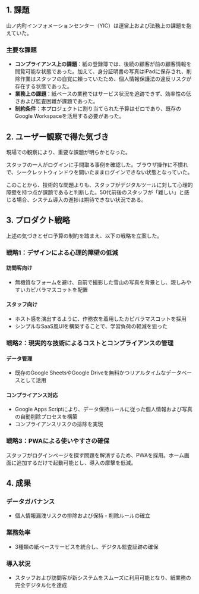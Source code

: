 ## 1. 課題

山ノ内町インフォメーションセンター（YIC）は運営上および法務上の課題を抱えていた。

### 主要な課題

* **コンプライアンス上の課題**：紙の登録簿では、後続の顧客が前の顧客情報を閲覧可能な状態であった。加えて、身分証明書の写真はiPadに保存され、削除作業はスタッフの自覚に頼っていたため、個人情報保護法の違反リスクが存在する状態であった。
* **業務上の課題**：紙ベースの業務ではサービス状況を追跡できず、効率性の低さおよび監査困難が課題であった。
* **制約条件**：本プロジェクトに割り当てられた予算はゼロであり、既存のGoogle Workspaceを活用する必要があった。

## 2. ユーザー観察で得た気づき

現場での観察により、重要な課題が明らかとなった。

スタッフの一人がログインに手間取る事例を確認した。ブラウザ操作に不慣れで、シークレットウィンドウを開いたままログインできない状態となっていた。

このことから、技術的な問題よりも、スタッフがデジタルツールに対して心理的障壁を持つ点が課題であると判断した。50代前後のスタッフが「難しい」と感じる場合、システム導入の進捗は期待できない状況である。

## 3. プロダクト戦略

上述の気づきとゼロ予算の制約を踏まえ、以下の戦略を立案した。

### 戦略1：デザインによる心理的障壁の低減

#### 訪問客向け
* 無機質なフォームを避け、自前で撮影した雪山の写真を背景とし、親しみやすいカピバラマスコットを配置

#### スタッフ向け
* ホスト感を演出するように、作務衣を着用したカピバラマスコットを採用
* シンプルなSaaS風UIを構築することで、学習負荷の軽減を狙った

### 戦略2：現実的な技術によるコストとコンプライアンスの管理

#### データ管理
* 既存のGoogle SheetsやGoogle Driveを無料かつリアルタイムなデータベースとして活用

#### コンプライアンス対応
* Google Apps Scriptにより、データ保持ルールに従った個人情報および写真の自動削除プロセスを構築
* コンプライアンスリスクの排除を実現

### 戦略3：PWAによる使いやすさの確保

スタッフがログインページを探す問題を解消するため、PWAを採用。ホーム画面に追加するだけで起動可能とし、導入の摩擊を低減。

## 4. 成果

### データガバナンス
* 個人情報漏洩リスクの排除および保持・削除ルールの確立

### 業務効率
* 3種類の紙ベースサービスを統合し、デジタル監査証跡の確保

### 導入状況
* スタッフおよび訪問客が新システムをスムーズに利用可能となり、紙業務の完全デジタル化を達成